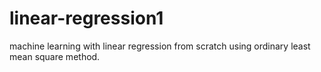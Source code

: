# linear-regression1
machine learning with linear regression from scratch using ordinary least mean square method.
